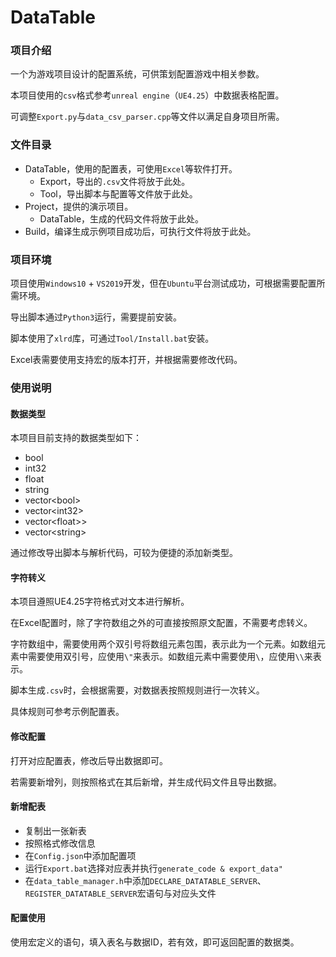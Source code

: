 # DataTable

### 项目介绍

一个为游戏项目设计的配置系统，可供策划配置游戏中相关参数。

本项目使用的`csv`格式参考`unreal engine`（`UE4.25`）中数据表格配置。

可调整`Export.py`与`data_csv_parser.cpp`等文件以满足自身项目所需。

### 文件目录

- DataTable，使用的配置表，可使用`Excel`等软件打开。
  - Export，导出的`.csv`文件将放于此处。
  - Tool，导出脚本与配置等文件放于此处。
- Project，提供的演示项目。
  - DataTable，生成的代码文件将放于此处。
- Build，编译生成示例项目成功后，可执行文件将放于此处。

### 项目环境

项目使用`Windows10` + `VS2019`开发，但在`Ubuntu`平台测试成功，可根据需要配置所需环境。

导出脚本通过`Python3`运行，需要提前安装。

脚本使用了`xlrd`库，可通过`Tool/Install.bat`安装。

Excel表需要使用支持宏的版本打开，并根据需要修改代码。

### 使用说明

#### 数据类型

本项目目前支持的数据类型如下：

- bool
- int32
- float
- string
- vector\<bool\>
- vector\<int32\>
- vector\<float>\>
- vector\<string\>

通过修改导出脚本与解析代码，可较为便捷的添加新类型。

#### 字符转义

本项目遵照UE4.25字符格式对文本进行解析。

在Excel配置时，除了字符数组之外的可直接按照原文配置，不需要考虑转义。

字符数组中，需要使用两个双引号将数组元素包围，表示此为一个元素。如数组元素中需要使用双引号，应使用`\"`来表示。如数组元素中需要使用`\`，应使用`\\`来表示。

脚本生成`.csv`时，会根据需要，对数据表按照规则进行一次转义。

具体规则可参考示例配置表。

#### 修改配置

打开对应配置表，修改后导出数据即可。

若需要新增列，则按照格式在其后新增，并生成代码文件且导出数据。

#### 新增配表

- 复制出一张新表
- 按照格式修改信息
- 在`Config.json`中添加配置项
- 运行`Export.bat`选择对应表并执行`generate_code & export_data"`
- 在`data_table_manager.h`中添加`DECLARE_DATATABLE_SERVER`、`REGISTER_DATATABLE_SERVER`宏语句与对应头文件

#### 配置使用

使用宏定义的语句，填入表名与数据ID，若有效，即可返回配置的数据类。
